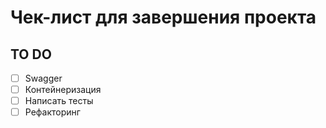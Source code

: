 # Чек-лист для завершения проекта

## **TO DO**

- [ ] Swagger
- [ ] Контейнеризация
- [ ] Написать тесты
- [ ] Рефакторинг